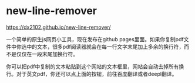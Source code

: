 # new-line-remover
https://dx2102.github.io/new-line-remover/

一个简单的原生js网页小工具，现在发布在github pages里面。如果你复制pdf文件中你选中的文本，很多pdf阅读器就会在每一行文字末尾加上多余的换行符，而不是仅仅在一段末尾加换行符。

你可以把pdf中复制的文本粘贴到这个网站的文本框里，网站会自动去掉所有换行。对于英文pdf，你还可以点上面的按钮，前往百度翻译或者deepl翻译。
